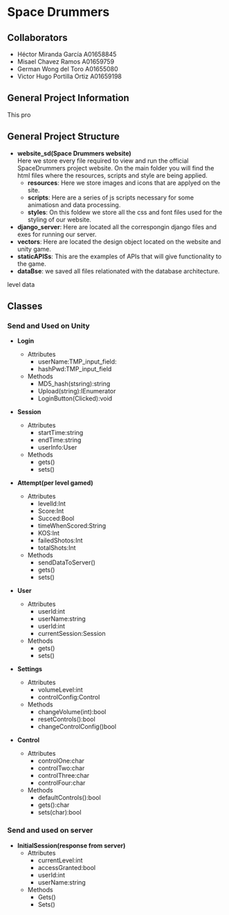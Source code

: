 # Space Drummers

## Collaborators
<ul>
    <li> Héctor Miranda García A01658845</li>
    <li> Misael Chavez Ramos A01659759</li>
    <li> German Wong del Toro A01655080</li>
    <li> Victor Hugo Portilla Ortiz A01659198</li>
</ul>

## General Project Information
This pro

## General Project Structure
- **website_sd(Space Drummers website)** <br> Here we store every file required to view and run the official SpaceDrummers project website. On the main folder you will find the html files where the resources, scripts and style are being applied.
  - **resources**: Here we store images and icons that are applyed on the site.
  - **scripts**: Here are a series of js scripts necessary for some animatiosn and data processing.
  - **styles**: On this foldew we store all the css and font files used for the styling of our website.
- **django_server**: Here are located all the correspongin django files and exes for running our server.
- **vectors**: Here are located the design object located on the website and unity game.
- **staticAPISs**: This are the examples of APIs that will give functionality to the game.
- **dataBse**: we saved all files relationated with the database architecture.

level data


## Classes

### Send and Used on Unity

- **Login**
  * Attributes
      - userName:TMP_input_field:
      - hashPwd:TMP_input_field 
  * Methods
      - MD5_hash(stsring):string
      - Upload(string):IEnumerator
      - LoginButton(Clicked):void

- **Session**
  * Attributes
      - startTime:string
      - endTime:string
      - userInfo:User
  * Methods
      - gets()
      - sets()
- **Attempt(per level gamed)**
  * Attributes
      - levelId:Int
      - Score:Int
      - Succed:Bool
      - timeWhenScored:String
      - KOS:Int
      - failedShotos:Int
      - totalShots:Int
  * Methods
      - sendDataToServer()
      - gets()
      - sets()
- **User**
  * Attributes
      - userId:int
      - userName:string
      - userId:int
      - currentSession:Session
  * Methods
      - gets()
      - sets()

- **Settings**
   * Attributes
       - volumeLevel:int
       - controlConfig:Control
   * Methods
       - changeVolume(int):bool
       - resetControls():bool
       - changeControlConfig()bool
- **Control**
   * Attributes
       - controlOne:char
       - controlTwo:char
       - controlThree:char
       - controlFour:char
   * Methods
       - defaultControls():bool
       - gets():char
       - sets(char):bool
### Send and used on server

- **InitialSession(response from server)**
  * Attributes
      - currentLevel:int 
      - accessGranted:bool
      - userId:int
      - userName:string
  * Methods
      - Gets()
      - Sets()
